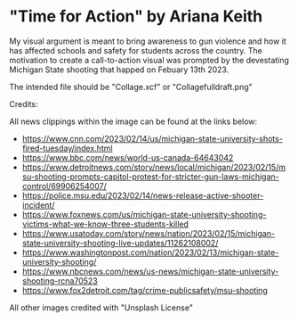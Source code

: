 # "Time for Action" by Ariana Keith

My visual argument is meant to bring awareness to gun violence and how it has affected schools and safety for students across the country. The motivation to create a call-to-action visual was prompted by the devestating Michigan State shooting that happed on Febuary 13th 2023. 

The intended file should be "Collage.xcf" or "Collagefulldraft.png"

Credits:

All news clippings within the image can be found at the links below:

* https://www.cnn.com/2023/02/14/us/michigan-state-university-shots-fired-tuesday/index.html 
* https://www.bbc.com/news/world-us-canada-64643042
* https://www.detroitnews.com/story/news/local/michigan/2023/02/15/msu-shooting-prompts-capitol-protest-for-stricter-gun-laws-michigan-control/69906254007/
* https://police.msu.edu/2023/02/14/news-release-active-shooter-incident/
* https://www.foxnews.com/us/michigan-state-university-shooting-victims-what-we-know-three-students-killed
* https://www.usatoday.com/story/news/nation/2023/02/15/michigan-state-university-shooting-live-updates/11262108002/
* https://www.washingtonpost.com/nation/2023/02/13/michigan-state-university-shooting/
* https://www.nbcnews.com/news/us-news/michigan-state-university-shooting-rcna70523
* https://www.fox2detroit.com/tag/crime-publicsafety/msu-shooting

All other images credited with "Unsplash License" 
